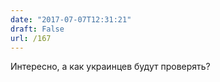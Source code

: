 ```yaml
---
date: "2017-07-07T12:31:21"
draft: False
url: /167
---
```


Интересно, а как украинцев будут проверять?
